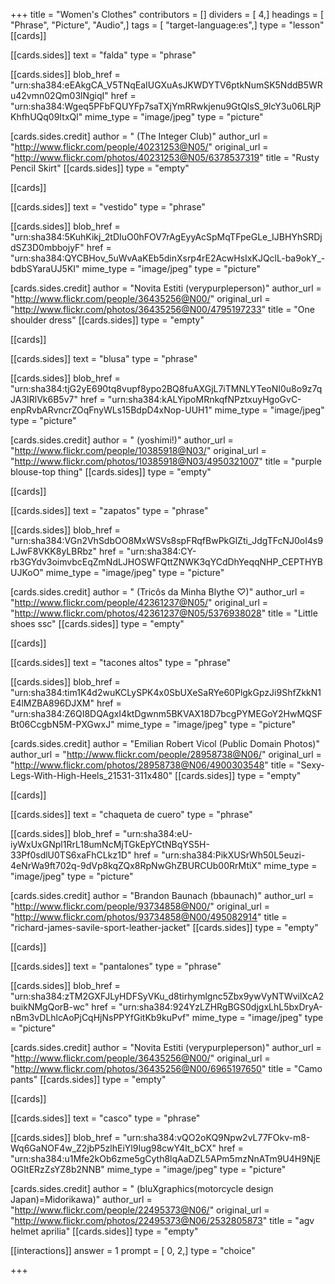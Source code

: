 +++
title = "Women's Clothes"
contributors = []
dividers = [ 4,]
headings = [ "Phrase", "Picture", "Audio",]
tags = [ "target-language:es",]
type = "lesson"
[[cards]]

[[cards.sides]]
text = "falda"
type = "phrase"

[[cards.sides]]
blob_href = "urn:sha384:eEAkgCA_V5TNqEaIUGXuAsJKWDYTV6ptkNumSK5NddB5WRu42vmn02Qm03lNgiqI"
href = "urn:sha384:Wgeq5PFbFQUYFp7saTXjYmRRwkjenu9GtQlsS_9lcY3u06LRjPKhfhUQq09ItxQl"
mime_type = "image/jpeg"
type = "picture"

[cards.sides.credit]
author = " (The Integer Club)"
author_url = "http://www.flickr.com/people/40231253@N05/"
original_url = "http://www.flickr.com/photos/40231253@N05/6378537319"
title = "Rusty Pencil Skirt"
[[cards.sides]]
type = "empty"

[[cards]]

[[cards.sides]]
text = "vestido"
type = "phrase"

[[cards.sides]]
blob_href = "urn:sha384:5KuhKikj_2tDIuO0hFOV7rAgEyyAcSpMqTFpeGLe_IJBHYhSRDjdSZ3D0mbbojyF"
href = "urn:sha384:QYCBHov_5uWvAaKEb5dinXsrp4rE2AcwHsIxKJQclL-ba9okY_-bdbSYaraUJ5KI"
mime_type = "image/jpeg"
type = "picture"

[cards.sides.credit]
author = "Novita Estiti (verypurpleperson)"
author_url = "http://www.flickr.com/people/36435256@N00/"
original_url = "http://www.flickr.com/photos/36435256@N00/4795197233"
title = "One shoulder dress"
[[cards.sides]]
type = "empty"

[[cards]]

[[cards.sides]]
text = "blusa"
type = "phrase"

[[cards.sides]]
blob_href = "urn:sha384:tjG2yE690tq8vupf8ypo2BQ8fuAXGjL7iTMNLYTeoNI0u8o9z7qJA3IRlVk6B5v7"
href = "urn:sha384:kALYipoMRnkqfNPztxuyHgoGvC-enpRvbARvncrZOqFnyWLs15BdpD4xNop-UUH1"
mime_type = "image/jpeg"
type = "picture"

[cards.sides.credit]
author = " (yoshimi!)"
author_url = "http://www.flickr.com/people/10385918@N03/"
original_url = "http://www.flickr.com/photos/10385918@N03/4950321007"
title = "purple blouse-top thing"
[[cards.sides]]
type = "empty"

[[cards]]

[[cards.sides]]
text = "zapatos"
type = "phrase"

[[cards.sides]]
blob_href = "urn:sha384:VGn2VhSdbOO8MxWSVs8spFRqfBwPkGlZti_JdgTFcNJ0oI4s9LJwF8VKK8yLBRbz"
href = "urn:sha384:CY-rb3GYdv3oimvbcEqZmNdLJHOSWFQttZNWK3qYCdDhYeqqNHP_CEPTHYBUJKoO"
mime_type = "image/jpeg"
type = "picture"

[cards.sides.credit]
author = " (Tricôs da Minha Blythe ♡)"
author_url = "http://www.flickr.com/people/42361237@N05/"
original_url = "http://www.flickr.com/photos/42361237@N05/5376938028"
title = "Little shoes ssc"
[[cards.sides]]
type = "empty"

[[cards]]

[[cards.sides]]
text = "tacones altos"
type = "phrase"

[[cards.sides]]
blob_href = "urn:sha384:tim1K4d2wuKCLySPK4x0SbUXeSaRYe60PlgkGpzJi9ShfZkkN1E4lMZBA896DJXM"
href = "urn:sha384:Z6QI8DQAgxI4ktDgwnm5BKVAX18D7bcgPYMEGoY2HwMQSFBt06CcgbN5M-PXGwxJ"
mime_type = "image/jpeg"
type = "picture"

[cards.sides.credit]
author = "Emilian Robert Vicol (Public Domain Photos)"
author_url = "http://www.flickr.com/people/28958738@N06/"
original_url = "http://www.flickr.com/photos/28958738@N06/4900303548"
title = "Sexy-Legs-With-High-Heels_21531-311x480"
[[cards.sides]]
type = "empty"

[[cards]]

[[cards.sides]]
text = "chaqueta de cuero"
type = "phrase"

[[cards.sides]]
blob_href = "urn:sha384:eU-iyWxUxGNpl1RrL18umNcMjTGkEpYCtNBqYS5H-33Pf0sdlU0TS6xaFhCLkz1D"
href = "urn:sha384:PikXUSrWh50L5euzi-4eNrWa9ft702q-9dVp8kqZQx8RpNwGhZBURCUb00RrMtiX"
mime_type = "image/jpeg"
type = "picture"

[cards.sides.credit]
author = "Brandon Baunach (bbaunach)"
author_url = "http://www.flickr.com/people/93734858@N00/"
original_url = "http://www.flickr.com/photos/93734858@N00/495082914"
title = "richard-james-savile-sport-leather-jacket"
[[cards.sides]]
type = "empty"

[[cards]]

[[cards.sides]]
text = "pantalones"
type = "phrase"

[[cards.sides]]
blob_href = "urn:sha384:zTM2GXFJLyHDFSyVKu_d8tirhymlgnc5Zbx9ywVyNTWvilXcA2buikNMgQorB-wc"
href = "urn:sha384:924YzLZHRgBGS0djgxLhL5bxDryA-nBm3vDLhlcAoPjCqHjNsPPYfGitKb9kuPvf"
mime_type = "image/jpeg"
type = "picture"

[cards.sides.credit]
author = "Novita Estiti (verypurpleperson)"
author_url = "http://www.flickr.com/people/36435256@N00/"
original_url = "http://www.flickr.com/photos/36435256@N00/6965197650"
title = "Camo pants"
[[cards.sides]]
type = "empty"

[[cards]]

[[cards.sides]]
text = "casco"
type = "phrase"

[[cards.sides]]
blob_href = "urn:sha384:vQO2oKQ9Npw2vL77FOkv-m8-Wq6GaNOF4w_Z2jbP5zlhEiYl9Iug98cwY4lt_bCX"
href = "urn:sha384:u1Mfe2kOb6zme5gCyth8lqAaDZL5APm5mzNnATm9U4H9NjEOGItERzZsYZ8b2NNB"
mime_type = "image/jpeg"
type = "picture"

[cards.sides.credit]
author = " (bluXgraphics(motorcycle design Japan)=Midorikawa)"
author_url = "http://www.flickr.com/people/22495373@N06/"
original_url = "http://www.flickr.com/photos/22495373@N06/2532805873"
title = "agv helmet aprilia"
[[cards.sides]]
type = "empty"

[[interactions]]
answer = 1
prompt = [ 0, 2,]
type = "choice"

+++
